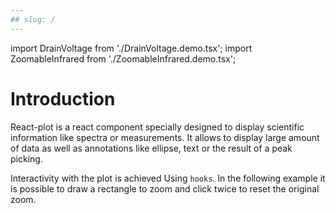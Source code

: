 ```yaml
---
## slug: /
---
```


import DrainVoltage from './DrainVoltage.demo.tsx';
import ZoomableInfrared from './ZoomableInfrared.demo.tsx';

# Introduction

React-plot is a react component specially designed to display scientific information like spectra or measurements. It allows to display large amount of data as well as annotations like ellipse, text or the result of a peak picking.

<DrainVoltage />

Interactivity with the plot is achieved Using `hooks`. In the following example it is possible to draw a rectangle to zoom and click twice to reset the original zoom.

<ZoomableInfrared />
